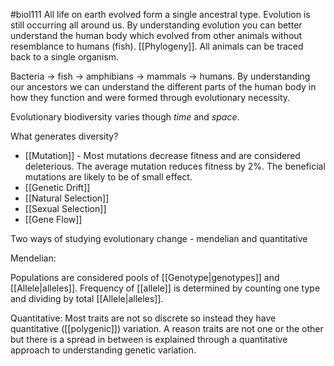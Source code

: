 #biol111 
All life on earth evolved form a single ancestral type. Evolution is still occurring all around us. By understanding evolution you can better understand the human body which evolved from other animals without resemblance to humans (fish). [[Phylogeny]]. All animals can be traced back to a single organism. 

Bacteria -> fish -> amphibians -> mammals -> humans. By understanding our ancestors we can understand the different parts of the human body in how they function and were formed through evolutionary necessity. 

Evolutionary biodiversity varies though *time* and *space*.


What generates diversity?
- [[Mutation]] - Most mutations decrease fitness and are considered deleterious. The average mutation reduces fitness by 2%. The beneficial mutations are likely to be of small effect. 
- [[Genetic Drift]]
- [[Natural Selection]]
- [[Sexual Selection]]
- [[Gene Flow]]


Two ways of studying evolutionary change - mendelian and quantitative

Mendelian:

Populations are considered pools of [[Genotype|genotypes]] and [[Allele|alleles]]. Frequency of [[allele]] is determined by counting one type and dividing by total [[Allele|alleles]].

Quantitative:
Most traits are not so discrete so instead they have quantitative ([[polygenic]]) variation. A reason traits are not one or the other but there is a spread in between is explained through a quantitative approach to understanding genetic variation. 